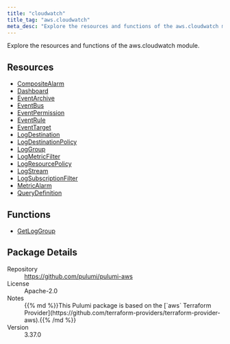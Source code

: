 ```yaml
---
title: "cloudwatch"
title_tag: "aws.cloudwatch"
meta_desc: "Explore the resources and functions of the aws.cloudwatch module."
---
```


<!-- WARNING: this file was generated by Pulumi Docs Generator. -->
<!-- Do not edit by hand unless you're certain you know what you are doing! -->

Explore the resources and functions of the aws.cloudwatch module.

<h2 id="resources">Resources</h2>
<ul class="api">
    <li><a href="compositealarm" title="CompositeAlarm"><span class="symbol resource"></span>CompositeAlarm</a></li>
    <li><a href="dashboard" title="Dashboard"><span class="symbol resource"></span>Dashboard</a></li>
    <li><a href="eventarchive" title="EventArchive"><span class="symbol resource"></span>EventArchive</a></li>
    <li><a href="eventbus" title="EventBus"><span class="symbol resource"></span>EventBus</a></li>
    <li><a href="eventpermission" title="EventPermission"><span class="symbol resource"></span>EventPermission</a></li>
    <li><a href="eventrule" title="EventRule"><span class="symbol resource"></span>EventRule</a></li>
    <li><a href="eventtarget" title="EventTarget"><span class="symbol resource"></span>EventTarget</a></li>
    <li><a href="logdestination" title="LogDestination"><span class="symbol resource"></span>LogDestination</a></li>
    <li><a href="logdestinationpolicy" title="LogDestinationPolicy"><span class="symbol resource"></span>LogDestinationPolicy</a></li>
    <li><a href="loggroup" title="LogGroup"><span class="symbol resource"></span>LogGroup</a></li>
    <li><a href="logmetricfilter" title="LogMetricFilter"><span class="symbol resource"></span>LogMetricFilter</a></li>
    <li><a href="logresourcepolicy" title="LogResourcePolicy"><span class="symbol resource"></span>LogResourcePolicy</a></li>
    <li><a href="logstream" title="LogStream"><span class="symbol resource"></span>LogStream</a></li>
    <li><a href="logsubscriptionfilter" title="LogSubscriptionFilter"><span class="symbol resource"></span>LogSubscriptionFilter</a></li>
    <li><a href="metricalarm" title="MetricAlarm"><span class="symbol resource"></span>MetricAlarm</a></li>
    <li><a href="querydefinition" title="QueryDefinition"><span class="symbol resource"></span>QueryDefinition</a></li>
</ul>

<h2 id="functions">Functions</h2>
<ul class="api">
    <li><a href="getloggroup" title="GetLogGroup"><span class="symbol function"></span>GetLogGroup</a></li>
</ul>

<h2 id="package-details">Package Details</h2>
<dl class="package-details">
	<dt>Repository</dt>
	<dd><a href="https://github.com/pulumi/pulumi-aws">https://github.com/pulumi/pulumi-aws</a></dd>
	<dt>License</dt>
	<dd>Apache-2.0</dd>
	<dt>Notes</dt>
	<dd>{{% md %}}This Pulumi package is based on the [`aws` Terraform Provider](https://github.com/terraform-providers/terraform-provider-aws).{{% /md %}}</dd>
	<dt>Version</dt>
	<dd>3.37.0</dd>
</dl>

